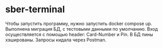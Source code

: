 # sber-terminal
Чтобы запустить программу, нужно запустить docker compose up. 
Выполнена миграция БД, с тестовыми данными по умолчанию. Вход осуществляется с помощью header: Card-Number и Pin. В БД пины хэшированы. Запросы кидала через Postman.
